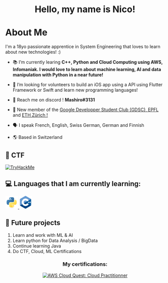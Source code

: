 <h1 align="center">Hello, my name is Nico!</h1>

# About Me
 I'm a 18yo passionate apprentice in System Engineering that loves to learn about new technologies! :)          
           
- 📚 I’m currently learing **C++, Python and Cloud Computing using AWS, Infomaniak. I would love to learn about machine learning, AI and data manipulation with Python in a near future!**      
 
- 📖 I’m looking for volunteers to build an iOS app using a API using Flutter Framework or Swift and learn new programming languages!

- 👾 Reach me on discord ! **Mashiro#3131**
     
- 🔰 New member of the [Google Developper Student Club (GDSC), EPFL](https://gdsc.community.dev/epfl/) and [ETH Zürich !](https://gdsc.community.dev/eth-zurich/)
- 🗣 I speak French, English, Swiss German, German and Finnish
           
- 🌎 Based in Switzerland

## 🚩 CTF
<p><a href="https://tryhackme.com/p/Mashiro3131" target="_blank" rel="noreferrer">
<img src="https://tryhackme-badges.s3.amazonaws.com/Mashiro3131.png" alt="TryHackMe">
</a></p>

## 💻 Languages that I am currently learning:

<a href="https://www.python.org" target="_blank" rel="noreferrer"> <img src="https://raw.githubusercontent.com/devicons/devicon/master/icons/python/python-original.svg" alt="python" width="40" height="40"/> </a><a href="https://www.w3schools.com/cpp/" target="_blank" rel="noreferrer"> <img src="https://raw.githubusercontent.com/devicons/devicon/master/icons/cplusplus/cplusplus-original.svg" alt="cplusplus" width="40" height="40"/> </a>

## 🚧 Future projects
1. Learn and work with ML & AI
2. Learn python for Data Analysis / BigData
3. Continue learning Java
4. Do CTF, Cloud, ML Certifications


<h3 align="center">My certifications:</h3>


<p align="center"> <a href="https://www.credly.com/badges/4f6011fd-c809-4139-8976-970224ed8297/linked_in_profile" target="_blank" rel="noreferrer">
<img src="https://images.credly.com/size/340x340/images/2784d0d8-327c-406f-971e-9f0e15097003/image.png" alt="AWS Cloud Quest: Cloud Practitionner" width="200" height="200">
</a></p>

